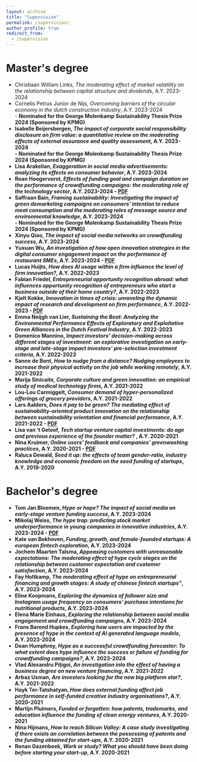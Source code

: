 ```yaml
---
layout: archive
title: "Supervision"
permalink: /supervision/
author_profile: true
redirect_from:
  - /supervision
---
```

Master's degree
======
<ul>
<li>Christiaan William Links, <em>The moderating effect of market volatility on the relationship between capital structure and dividends</em>, A.Y. 2023-2024</li> 
<li>Cornelis Petrus Junior de Nijs, <em>Overcoming barriers of the circular economy in the dutch construction industry</em>, A.Y. 2023-2024</li> - <strong>Nominated for the George Molenkamp Sustainability Thesis Prize 2024<b> (Sponsored by KPMG)
<li>Isabelle Beijersbergen, <em>The impact of corporate social responsibility disclosure on firm value: a quantitative review on the moderating effects of external assurance and quality assessment</em>, A.Y. 2023-2024</li> - <strong>Nominated for the George Molenkamp Sustainability Thesis Prize 2024<b> (Sponsored by KPMG)
<li>Lisa Arakelian, <em>Exaggeration in social media advertisements: analyzing its effects on consumer behavior</em>, A.Y. 2023-2024</li>
<li>Roan Hoogervorst, <em>Effects of funding goal and campaign duration on the performance of crowdfunding campaigns: the moderating role of the technology sector</em>, A.Y. 2023-2024 - <a href="https://scripties.uba.uva.nl/download?fid=c11257248">PDF</a></li>
<li>Saffraan Bain, <em>Framing sustainability: Investigating the impact of green demarketing campaigns on consumers' intention to reduce meat consumption and the moderating roles of message source and environmental knowledge</em>, A.Y. 2023-2024</li> - <strong>Nominated for the George Molenkamp Sustainability Thesis Prize 2024<b> (Sponsored by KPMG)
<li>Xinyu Qiao, <em>The impact of social media networks on crowdfunding success</em>, A.Y. 2023-2024</li>
<li>Yuxuan Wu, <em>An investigation of how open innovation strategies in the digital consumer engagement impact on the performance of restaurant SMEs</em>, A.Y. 2023-2024 - <a href="https://scripties.uba.uva.nl/download?fid=c11260293">PDF</a></li>
<li>Lucas Huijts, <em>How does AI usage within a firm influence the level of firm innovation?</em>, A.Y. 2022-2023</li>
<li>Fabian Friedel, <em>Entrepreneurial opportunity recognition abroad: what influences opportunity recognition of entrepreneurs who start a business outside of their home country?</em>, A.Y. 2022-2023</li>
<li>Kjelt Kokke, <em>Innovation in times of crisis: unraveling the dynamic impact of research and development on firm performance</em>, A.Y. 2022-2023 - <a href="https://scripties.uba.uva.nl/download?fid=c10260868">PDF</a></li>
<li>Emma Neijgh van Lier, <em>Sustaining the Beat: Analyzing the Environmental Performance Effects of
Exploratory and Exploitative Green Alliances in the Dutch Festival Industry</em>, A.Y. 2022-2023</li>
<li>Domenico Mannino, <em>Impact investors’ decision-making across different stages of investment: an explorative investigation on early-stage and late-stage impact investors’ pre-selection investment criteria</em>, A.Y. 2022-2023</li>
<li>Sanne de Bont, <em>How to nudge from a distance? Nudging employees to increase their physical activity on the job while working remotely</em>, A.Y. 2021-2022</li>
<li>Marija Sinicaite, <em>Corporate culture and green innovation: an empirical study of medical technology firms</em>, A.Y. 2021-2022</li>
<li>Lou-Lou Carmiggelt, <em>Consumer demand of hyper-personalized offerings of grocery providers</em>, A.Y. 2021-2022</li>
<li>Lars Aalders, <em>Does it pay to be green? The mediating effect of sustainability-oriented product innovation on the relationship between sustainability orientation and financial performance</em>, A.Y. 2021-2022 - <a href="https://scripties.uba.uva.nl/download?fid=c6975004">PDF</a></li>
<li>Lisa van ‘t Geloof, <em>Tech startup venture capital investments: do age and previous experience of the founder matter? </em>, A.Y. 2020-2021</li>
<li>Nina Kruimer, <em>Online users’ feedback and companies’ greenwashing practices</em>, A.Y. 2020-2021 - <a href="https://scripties.uba.uva.nl/download?fid=c4994294">PDF</a></li>
<li>Raluca Dewald, <em>Seed it up: the effects of team gender-ratio, industry knowledge and economic freedom on the seed funding of startups</em>, A.Y. 2019-2020</li>
</ul>

Bachelor's degree
======
<ul>
<li>Tom Jan Bloemen, <em>Hype or hope? The impact of social media on early-stage venture funding success</em>, A.Y. 2023-2024</li>
<li>Mikolaj Weiss, <em>The hype trap: predicting stock market underperformance in young companies in innovative industries</em>, A.Y. 2023-2024 - <a href="https://scripties.uba.uva.nl/download?fid=c11250296">PDF</a></li>
<li>Kate van Bokhoven, <em>Funding, growth, and female-founded startups: A european fintech exploration</em>, A.Y. 2023-2024</li>
<li>Jochem Maarten Talsma, <em>Appeasing customers with unreasonable expectations: The moderating effect of hype cycle stages on the relationship between customer expectation and customer satisfaction</em>, A.Y. 2023-2024</li>
<li>Fay Holtkamp, <em>The moderating effect of hype on entrepreneurial financing and growth stages: A study of chinese fintech startups"</em>, A.Y. 2023-2024</li>
<li>Eline Koopmans, <em>Exploring the dynamics of follower size and Instagram usage frequency on consumers' purchase intentions for nutritional products</em>, A.Y. 2023-2024</li>
<li>Elena Marie Einhaus, <em>Exploring the relationship between social media engagement and crowdfunding campaigns</em>, A.Y. 2023-2024</li>  
<li>Frans Barend Hupkes, <em>Exploring how users are impacted by the presence of hype in the context of AI generated
language models</em>, A.Y. 2023-2024</li>
<li>Dean Humphrey, <em>Hype as a successful crowdfunding forecaster: To what extent does hype influence the success or failure of funding for crowdfunding campaigns?</em>, A.Y. 2023-2024</li>
<li>Vlad Alexandru Pițigoi, <em>An investigation into the effect of having a business degree on new venture financing</em>, A.Y. 2021-2022</li>
<li>Arbaz Usman, <em>Are investors looking for the new big platform star?</em>, A.Y. 2021-2022</li>
<li>Hayk Ter-Tatshatyan, <em>How does external funding affect job performance in self-funded creative industry organisations?</em>, A.Y. 2020-2021</li>
<li>Martijn Pluimers, <em>Funded or forgotten: how patents, trademarks, and education influence the funding of clean energy ventures</em>, A.Y. 2020-2021</li>
<li>Nina Hijmans, <em>How to reach Silicon Valley: A case study investigating if there exists an correlation between the possessing of patents and the funding obtained for start-ups</em>, A.Y. 2020-2021</li>
<li>Ronan Gazenbeek, <em>Work or study? What you should have been doing before starting your start-up</em>, A.Y. 2020-2021</li>
</ul>
